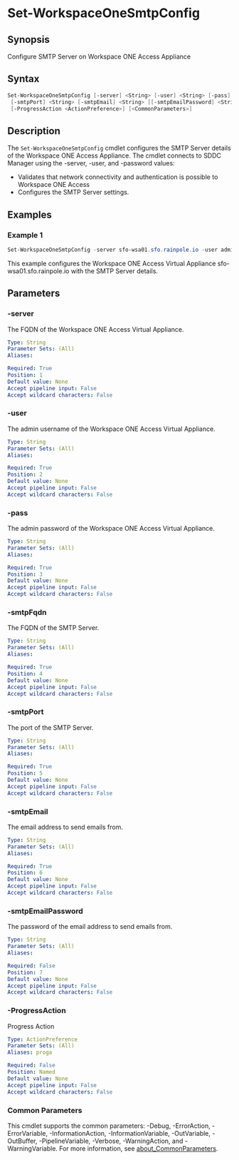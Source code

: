# Set-WorkspaceOneSmtpConfig

## Synopsis

Configure SMTP Server on Workspace ONE Access Appliance

## Syntax

```powershell
Set-WorkspaceOneSmtpConfig [-server] <String> [-user] <String> [-pass] <String> [-smtpFqdn] <String>
 [-smtpPort] <String> [-smtpEmail] <String> [[-smtpEmailPassword] <String>]
 [-ProgressAction <ActionPreference>] [<CommonParameters>]
```

## Description

The `Set-WorkspaceOneSmtpConfig` cmdlet configures the SMTP Server details of the Workspace ONE Access Appliance.
The cmdlet connects to SDDC Manager using the -server, -user, and -password values:

- Validates that network connectivity and authentication is possible to Workspace ONE Access
- Configures the SMTP Server settings.

## Examples

### Example 1

```powershell
Set-WorkspaceOneSmtpConfig -server sfo-wsa01.sfo.rainpole.io -user admin -pass VMw@re1! -smtpFqdn smtp.sfo.rainpole.io -smtpPort 25 -smtpEmail sfo-wsa@rainpole.io
```

This example configures the Workspace ONE Access Virtual Appliance sfo-wsa01.sfo.rainpole.io with the SMTP Server details.

## Parameters

### -server

The FQDN of the Workspace ONE Access Virtual Appliance.

```yaml
Type: String
Parameter Sets: (All)
Aliases:

Required: True
Position: 1
Default value: None
Accept pipeline input: False
Accept wildcard characters: False
```

### -user

The admin username of the Workspace ONE Access Virtual Appliance.

```yaml
Type: String
Parameter Sets: (All)
Aliases:

Required: True
Position: 2
Default value: None
Accept pipeline input: False
Accept wildcard characters: False
```

### -pass

The admin password of the Workspace ONE Access Virtual Appliance.

```yaml
Type: String
Parameter Sets: (All)
Aliases:

Required: True
Position: 3
Default value: None
Accept pipeline input: False
Accept wildcard characters: False
```

### -smtpFqdn

The FQDN of the SMTP Server.

```yaml
Type: String
Parameter Sets: (All)
Aliases:

Required: True
Position: 4
Default value: None
Accept pipeline input: False
Accept wildcard characters: False
```

### -smtpPort

The port of the SMTP Server.

```yaml
Type: String
Parameter Sets: (All)
Aliases:

Required: True
Position: 5
Default value: None
Accept pipeline input: False
Accept wildcard characters: False
```

### -smtpEmail

The email address to send emails from.

```yaml
Type: String
Parameter Sets: (All)
Aliases:

Required: True
Position: 6
Default value: None
Accept pipeline input: False
Accept wildcard characters: False
```

### -smtpEmailPassword

The password of the email address to send emails from.

```yaml
Type: String
Parameter Sets: (All)
Aliases:

Required: False
Position: 7
Default value: None
Accept pipeline input: False
Accept wildcard characters: False
```

### -ProgressAction

Progress Action

```yaml
Type: ActionPreference
Parameter Sets: (All)
Aliases: proga

Required: False
Position: Named
Default value: None
Accept pipeline input: False
Accept wildcard characters: False
```

### Common Parameters

This cmdlet supports the common parameters: -Debug, -ErrorAction, -ErrorVariable, -InformationAction, -InformationVariable, -OutVariable, -OutBuffer, -PipelineVariable, -Verbose, -WarningAction, and -WarningVariable. For more information, see [about_CommonParameters](http://go.microsoft.com/fwlink/?LinkID=113216).
